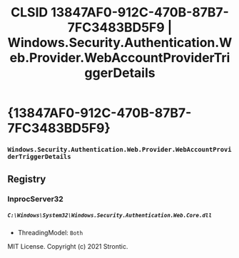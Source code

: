 ﻿---
title: "CLSID 13847AF0-912C-470B-87B7-7FC3483BD5F9 | Windows.Security.Authentication.Web.Provider.WebAccountProviderTriggerDetails"
excerpt: What is COM-Object CLSID 13847AF0-912C-470B-87B7-7FC3483BD5F9?
---

# {13847AF0-912C-470B-87B7-7FC3483BD5F9}

### `Windows.Security.Authentication.Web.Provider.WebAccountProviderTriggerDetails`

## Registry


### InprocServer32

##### `C:\Windows\System32\Windows.Security.Authentication.Web.Core.dll`
* ThreadingModel: `Both`

MIT License. Copyright (c) 2021 Strontic.


